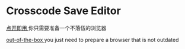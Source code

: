 # Crosscode Save Editor

[点开即用 ](https://psrx.gitee.io/crosscode-save-editor/)
你只需要准备一个不落伍的浏览器

[out-of-the-box ](https://aadach1.github.io/crosscode-save-editor/)
you just need to prepare a browser that is not outdated
